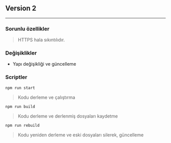 ## Version 2
---------

### Sorunlu özellikler 
> HTTPS hala sıkıntılıdır.

### Değişiklikler

* Yapı değişikliği ve güncelleme

### Scriptler

```
npm run start
```
> Kodu derleme ve çalıştırma

```
npm run build
```
> Kodu derleme ve derlenmiş dosyaları kaydetme

```
npm run rebuild
```
> Kodu yeniden derleme ve eski dosyaları silerek, güncelleme

